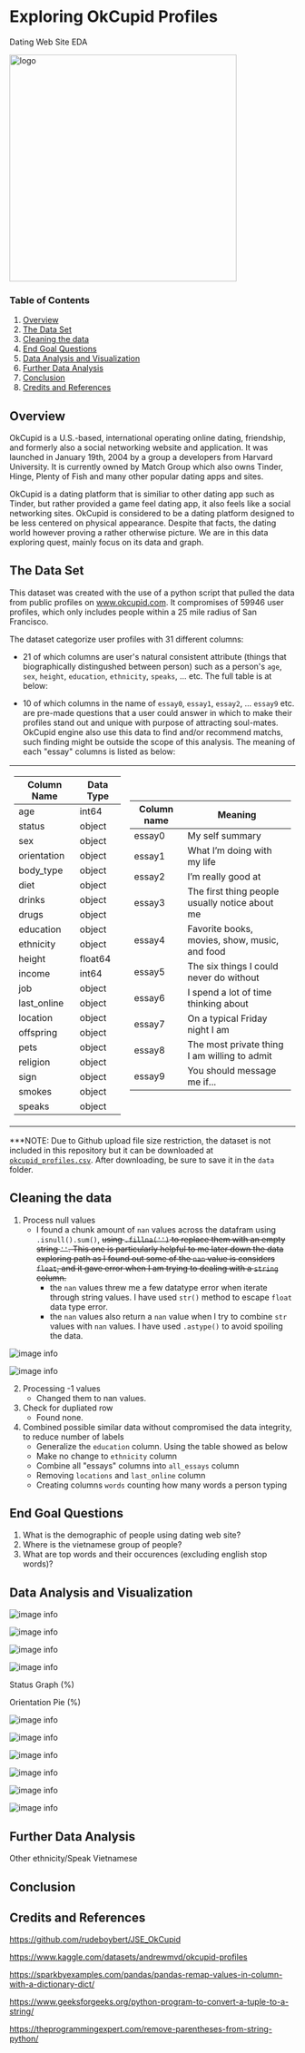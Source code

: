 # Exploring OkCupid Profiles
Dating Web Site EDA

<img src="./img/logo.png" alt="logo" width="400"/>

### Table of Contents
1. [Overview](#overview)
2. [The Data Set](#the-data-set)
3. [Cleaning the data](#cleaning-the-data)
4. [End Goal Questions](#end-goal-questions)
5. [Data Analysis and Visualization](#data-analysis-and-visualization)
6. [Further Data Analysis](#further-data-analysis)
7. [Conclusion](#conclusion)
8. [Credits and References](#credits-and-references)

## **Overview**
OkCupid is a U.S.-based, international operating online dating, friendship, and formerly also a social networking website and application. It was launched in January 19th, 2004 by a group a developers from Harvard University. It is currently owned by Match Group which also owns Tinder, Hinge, Plenty of Fish and many other popular dating apps and sites. 

OkCupid is a dating platform that is similiar to other dating app such as Tinder, but rather provided a game feel dating app, it also feels like a social networking sites. OkCupid is considered to be a dating platform designed to be less centered on physical appearance. Despite that facts, the dating world however proving a rather otherwise picture. We are in this data exploring quest, mainly focus on its data and graph.
## **The Data Set**
This dataset was created with the use of a python script that pulled the data from public profiles on www.okcupid.com. It compromises of 59946 user profiles, which only includes people within a 25 mile radius of San Francisco. 

The dataset categorize user profiles with 31 different columns: 
- 21 of which columns are user's natural consistent attribute (things that biographically distingushed between person) such as a person's `age`, `sex`, `height`, `education`, `ethnicity`, `speaks`, ... etc. The full table is at below:


- 10 of which columns in the name of `essay0`, `essay1`, `essay2`, ... `essay9` etc. are pre-made questions that a user could answer in which to make their profiles stand out and unique with purpose of attracting soul-mates. OkCupid engine also use this data to find and/or recommend matchs, such finding might be outside the scope of this analysis. The meaning of each "essay" columns is listed as below:

<table>
<tr><td>

| Column Name | Data Type |
|-------------|-----------|
| age         | int64     |
| status      | object    |
| sex         | object    |
| orientation | object    |
| body_type   | object    |
| diet        | object    |
| drinks      | object    |
| drugs       | object    |
| education   | object    |
| ethnicity   | object    |
| height      | float64   |
| income      | int64     |
| job         | object    |
| last_online | object    |
| location    | object    |
| offspring   | object    |
| pets        | object    |
| religion    | object    |
| sign        | object    |
| smokes      | object    |
| speaks      | object    |

</td><td>

| Column name | Meaning                                        |
|-------------|------------------------------------------------|
| essay0      | My self summary                                |
| essay1      | What I’m doing with my life                    |
| essay2      | I’m really good at                             |
| essay3      | The first thing people usually notice about me |
| essay4      | Favorite books, movies, show, music, and food  |
| essay5      | The six things I could never do without        |
| essay6      | I spend a lot of time thinking about           |
| essay7      | On a typical Friday night I am                 |
| essay8      | The most private thing I am willing to admit   |
| essay9      | You should message me if...                    |

</td></tr> </table>


***NOTE: Due to Github upload file size restriction, the dataset is not included in this repository but it can be downloaded at [`okcupid_profiles.csv`](https://www.kaggle.com/code/captainqq/dating-profiles-analysis-and-visualization/data). After downloading, be sure to save it in the `data` folder.

## **Cleaning the data**
1. Process null values
    - I found a chunk amount of `nan` values across the datafram using `.isnull().sum()`, ~~using `.fillna('')` to replace them with an empty string `''`. This one is particularly helpful to me later down the data exploring path as I found out some of the `nan` value is considers `float`, and it gave error when I am trying to dealing with a `string` column.~~
        - the `nan` values threw me a few datatype error when iterate through string values. I have used `str()` method to escape `float` data type error.
        - the `nan` values also return a `nan` value when I try to combine `str` values with `nan` values. I have used `.astype()` to avoid spoiling the data.

![image info](./img/null_values.png)

![image info](./img/negative_income.png)

2. Processing -1 values
    - Changed them to nan values.
2. Check for dupliated row
    - Found none.
3. Combined possible similar data without compromised the data integrity, to reduce number of labels
    - Generalize the `education` column. Using the table showed as below
    - Make no change to `ethnicity` column 
    - Combine all "essays" columns into `all_essays` column
    - Removing `locations` and `last_online` column
    - Creating columns `words` counting how many words a person typing

## **End Goal Questions**
1. What is the demographic of people using dating web site?
2. Where is the vietnamese group of people?
3. What are top words and their occurences (excluding english stop words)?
## **Data Analysis and Visualization**

![image info](./img/gender.png)

![image info](./img/gender-ages.png)

![image info](./img/gender-height.png)

![image info](./img/gender-income.png)

Status Graph (%)

Orientation Pie (%)

![image info](./img/jobs.png)

![image info](./img/income-education.png)

![image info](./img/gender-words.png)

![image info](./img/education-words.png)

![image info](./img/Jobs-words.png)

![image info](./img/words.png)

## **Further Data Analysis**

Other ethnicity/Speak Vietnamese

## **Conclusion**
## **Credits and References**
https://github.com/rudeboybert/JSE_OkCupid

https://www.kaggle.com/datasets/andrewmvd/okcupid-profiles

https://sparkbyexamples.com/pandas/pandas-remap-values-in-column-with-a-dictionary-dict/

https://www.geeksforgeeks.org/python-program-to-convert-a-tuple-to-a-string/

https://theprogrammingexpert.com/remove-parentheses-from-string-python/
